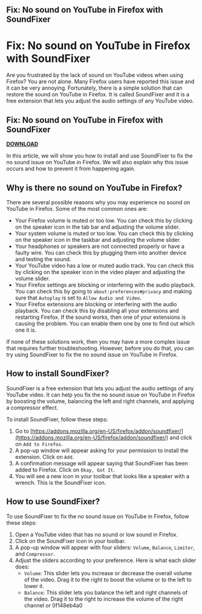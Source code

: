 ## Fix: No sound on YouTube in Firefox with SoundFixer

  
# Fix: No sound on YouTube in Firefox with SoundFixer
 
Are you frustrated by the lack of sound on YouTube videos when using Firefox? You are not alone. Many Firefox users have reported this issue and it can be very annoying. Fortunately, there is a simple solution that can restore the sound on YouTube in Firefox. It is called SoundFixer and it is a free extension that lets you adjust the audio settings of any YouTube video.
 
## Fix: No sound on YouTube in Firefox with SoundFixer


[**DOWNLOAD**](https://www.google.com/url?q=https%3A%2F%2Furloso.com%2F2tKESA&sa=D&sntz=1&usg=AOvVaw3RCRDLdpeJgzCQnQKuSxW9)

 
In this article, we will show you how to install and use SoundFixer to fix the no sound issue on YouTube in Firefox. We will also explain why this issue occurs and how to prevent it from happening again.
  
## Why is there no sound on YouTube in Firefox?
 
There are several possible reasons why you may experience no sound on YouTube in Firefox. Some of the most common ones are:
 
- Your Firefox volume is muted or too low. You can check this by clicking on the speaker icon in the tab bar and adjusting the volume slider.
- Your system volume is muted or too low. You can check this by clicking on the speaker icon in the taskbar and adjusting the volume slider.
- Your headphones or speakers are not connected properly or have a faulty wire. You can check this by plugging them into another device and testing the sound.
- Your YouTube video has a low or muted audio track. You can check this by clicking on the speaker icon in the video player and adjusting the volume slider.
- Your Firefox settings are blocking or interfering with the audio playback. You can check this by going to `about:preferences#privacy` and making sure that `Autoplay` is set to `Allow Audio and Video`.
- Your Firefox extensions are blocking or interfering with the audio playback. You can check this by disabling all your extensions and restarting Firefox. If the sound works, then one of your extensions is causing the problem. You can enable them one by one to find out which one it is.

If none of these solutions work, then you may have a more complex issue that requires further troubleshooting. However, before you do that, you can try using SoundFixer to fix the no sound issue on YouTube in Firefox.
  
## How to install SoundFixer?
 
SoundFixer is a free extension that lets you adjust the audio settings of any YouTube video. It can help you fix the no sound issue on YouTube in Firefox by boosting the volume, balancing the left and right channels, and applying a compressor effect.
 
To install SoundFixer, follow these steps:

1. Go to [https://addons.mozilla.org/en-US/firefox/addon/soundfixer/](https://addons.mozilla.org/en-US/firefox/addon/soundfixer/) and click on `Add to Firefox`.
2. A pop-up window will appear asking for your permission to install the extension. Click on `Add`.
3. A confirmation message will appear saying that SoundFixer has been added to Firefox. Click on `Okay, Got It`.
4. You will see a new icon in your toolbar that looks like a speaker with a wrench. This is the SoundFixer icon.

## How to use SoundFixer?
 
To use SoundFixer to fix the no sound issue on YouTube in Firefox, follow these steps:

1. Open a YouTube video that has no sound or low sound in Firefox.
2. Click on the SoundFixer icon in your toolbar.
3. A pop-up window will appear with four sliders: `Volume`, `Balance`, `Limiter`, and `Compressor`.
4. Adjust the sliders according to your preference. Here is what each slider does:
    - `Volume`: This slider lets you increase or decrease the overall volume of the video. Drag it to the right to boost the volume or to the left to lower it.
    - `Balance`: This slider lets you balance the left and right channels of the video. Drag it to the right to increase the volume of the right channel or 0f148eb4a0
